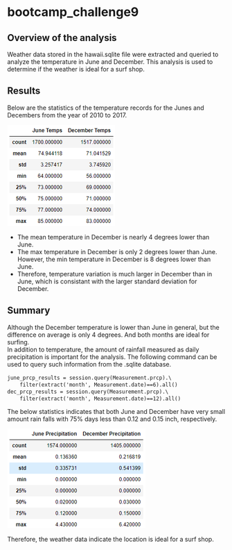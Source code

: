 # bootcamp_challenge9
## Overview of the analysis
Weather data stored in the hawaii.sqlite file were extracted and queried to analyze the temperature in June and December. This analysis is used to determine if the weather is ideal for a surf shop.

## Results

Below are the statistics of the temperature records for the Junes and Decembers from the year of 2010 to 2017. 

![Statistics of June and December Temperature](analysis/temp_stats.PNG)

- The mean temperature in December is nearly 4 degrees lower than June.
- The max temperature in December is only 2 degrees lower than June. However, the min temperature in December is 8 degrees lower than June.
- Therefore, temperature variation is much larger in December than in June, which is consistant with the larger standard deviation for December.

## Summary
Although the December temperature is lower than June in general, but the difference on average is only 4 degrees. And both months are ideal for surfing. <br/>
In addition to temperature, the amount of rainfall measured as daily precipitation is important for the analysis. The following command can be used to query such information from the .sqlite database.

```
june_prcp_results = session.query(Measurement.prcp).\
    filter(extract('month', Measurement.date)==6).all()
dec_prcp_results = session.query(Measurement.prcp).\
    filter(extract('month', Measurement.date)==12).all()
```
The below statistics indicates that both June and December have very small amount rain falls with 75% days less than 0.12 and 0.15 inch, respectively.

![Statistics of June and December Precipitation](analysis/prcp_stats.PNG)

Therefore, the weather data indicate the location is ideal for a surf shop.
